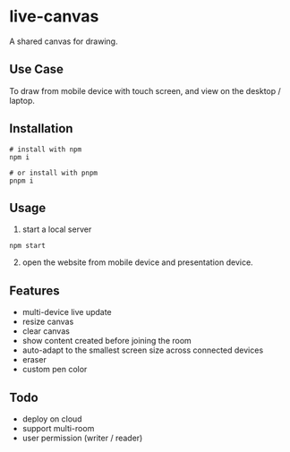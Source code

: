 # live-canvas

A shared canvas for drawing.

## Use Case

To draw from mobile device with touch screen, and view on the desktop / laptop.

## Installation

```shell
# install with npm
npm i

# or install with pnpm
pnpm i
```

## Usage

1. start a local server

```shell
npm start
```

2. open the website from mobile device and presentation device.

## Features

- multi-device live update
- resize canvas
- clear canvas
- show content created before joining the room
- auto-adapt to the smallest screen size across connected devices
- eraser
- custom pen color

## Todo

- deploy on cloud
- support multi-room
- user permission (writer / reader)
